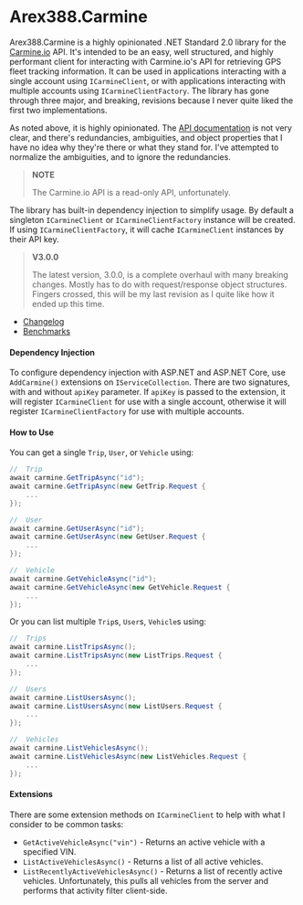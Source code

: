 ﻿# Arex388.Carmine
Arex388.Carmine is a highly opinionated .NET Standard 2.0 library for the [Carmine.io](https://carmine.io) API. It's intended to be an easy, well structured, and highly performant client for interacting with Carmine.io's API for retrieving GPS fleet tracking information. It can be used in applications interacting with a single account using `ICarmineClient`, or with applications interacting with multiple accounts using `ICarmineClientFactory`. The library has gone through three major, and breaking, revisions because I never quite liked the first two implementations.

As noted above, it is highly opinionated. The [API documentation](https://api.carmine.io/v2/docs) is not very clear, and there's redundancies, ambiguities, and object properties that I have no idea why they're there or what they stand for. I've attempted to normalize the ambiguities, and to ignore the redundancies.

> **NOTE**
>
> The Carmine.io API is a read-only API, unfortunately.

The library has built-in dependency injection to simplify usage. By default a singleton `ICarmineClient` or `ICarmineClientFactory` instance will be created. If using `ICarmineClientFactory`, it will cache `ICarmineClient` instances by their API key.

> **V3.0.0**
>
> The latest version, 3.0.0, is a complete overhaul with many breaking changes. Mostly has to do with request/response object structures. Fingers crossed, this will be my last revision as I quite like how it ended up this time.

- [Changelog](CHANGELOG.md)
- [Benchmarks](BENCHMARKS.md)



#### Dependency Injection

To configure dependency injection with ASP.NET and ASP.NET Core, use `AddCarmine()` extensions on `IServiceCollection`. There are two signatures, with and without `apiKey` parameter. If `apiKey` is passed to the extension, it will register `ICarmineClient` for use with a single account, otherwise it will register `ICarmineClientFactory` for use with multiple accounts.



#### How to Use

You can get a single `Trip`, `User`, or `Vehicle` using:

```c#
//	Trip
await carmine.GetTripAsync("id");
await carmine.GetTripAsync(new GetTrip.Request {
    ...
});

//	User
await carmine.GetUserAsync("id");
await carmine.GetUserAsync(new GetUser.Request {
    ...
});

//	Vehicle
await carmine.GetVehicleAsync("id");
await carmine.GetVehicleAsync(new GetVehicle.Request {
    ...
});
```

Or you can list multiple `Trip`s, `User`s, `Vehicle`s using:

```c#
//	Trips
await carmine.ListTripsAsync();
await carmine.ListTripsAsync(new ListTrips.Request {
    ...
});

//	Users
await carmine.ListUsersAsync();
await carmine.ListUsersAsync(new ListUsers.Request {
    ...
});

//	Vehicles
await carmine.ListVehiclesAsync();
await carmine.ListVehiclesAsync(new ListVehicles.Request {
    ...
});
```



#### Extensions

There are some extension methods on `ICarmineClient` to help with what I consider to be common tasks:

- `GetActiveVehicleAsync("vin")` - Returns an active vehicle with a specified VIN.
- `ListActiveVehiclesAsync()` - Returns a list of all active vehicles.
- `ListRecentlyActiveVehiclesAsync()` - Returns a list of recently active vehicles. Unfortunately, this pulls all vehicles from the server and performs that activity filter client-side.